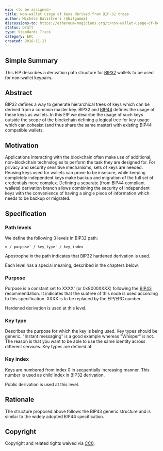 ```yaml
---
eip: <to be assigned>
title: Non-wallet usage of keys derived from BIP-32 trees
author: Michele Balistreri (@bitgamma)
discussions-to: https://ethereum-magicians.org/t/non-wallet-usage-of-keys-derived-from-bip-32-trees/1817
status: Draft
type: Standards Track
category: ERC
created: 2018-11-13
---
```


## Simple Summary
This EIP describes a derivation path structure for [BIP32](https://github.com/bitcoin/bips/blob/master/bip-0032.mediawiki) wallets to be used for non-wallet keypairs.

## Abstract
BIP32 defines a way to generate hierarchical trees of keys which can be derived from a common master key. BIP32 and [BIP44](https://https://github.com/bitcoin/bips/blob/master/bip-0044.mediawiki) defines the usage of these keys as wallets. In this EIP we describe the usage of such keys outside the scope of the blockchain defining a logical tree for key usage which can cohesist (and thus share the same master) with existing BIP44 compatible wallets.

## Motivation
Applications interacting with the blockchain often make use of additional, non-blockchain technologies to perform the task they are designed for. For privacy and security sensitive mechanisms, sets of keys are needed. Reusing keys used for wallets can prove to be insecure, while keeping completely independent keys make backup and migration of the full set of credentials more complex. Defining a separate (from BIP44 compliant wallets) derivation branch allows combining the security of independent keys with the convenience of having a single piece of information which needs to be backup or migrated.

## Specification

### Path levels
We define the following 3 levels in BIP32 path:

```m / purpose' / key_type' / key_index```

Apostrophe in the path indicates that BIP32 hardened derivation is used.

Each level has a special meaning, described in the chapters below.

### Purpose
Purpose is a constant set to XXXX' (or 0x8000XXXX) following the [BIP43](https://github.com/bitcoin/bips/blob/master/bip-0043.mediawiki) recommendation. It indicates that the subtree of this node is used according to this specification. XXXX is to be replaced by the EIP/ERC number.

Hardened derivation is used at this level.


### Key type
Describes the purpose for which the key is being used. Key types should be generic. "Instant messaging" is a good example whereas "Whisper" is not. The reason is that you want to be able to use the same identity across different services. Key types are defined at: <to be defined>


### Key index
Keys are numbered from index 0 in sequentially increasing manner.
This number is used as child index in BIP32 derivation.

Public derivation is used at this level.

## Rationale
The structure proposed above follows the BIP43 generic structure and is similar to the widely adopted BIP44 specification.

## Copyright
Copyright and related rights waived via [CC0](https://creativecommons.org/publicdomain/zero/1.0/).
